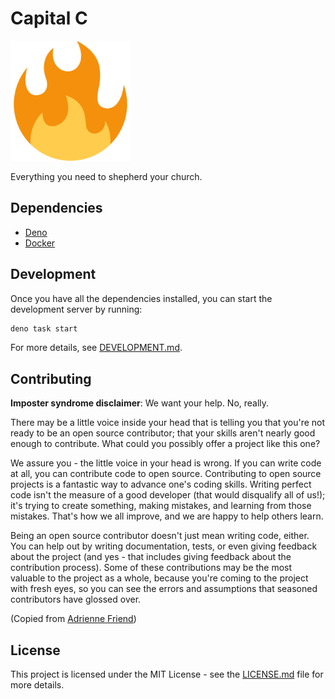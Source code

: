 # Capital C

![Capital C Logo](static/android-chrome-192x192.png)

Everything you need to shepherd your church.

## Dependencies

- [Deno](https://deno.com/)
- [Docker](https://www.docker.com/)

## Development

Once you have all the dependencies installed, you can start the development
server by running:

```bash
deno task start
```

For more details, see [DEVELOPMENT.md](DEVELOPMENT.md).

## Contributing

**Imposter syndrome disclaimer**: We want your help. No, really.

There may be a little voice inside your head that is telling you that you're not
ready to be an open source contributor; that your skills aren't nearly good
enough to contribute. What could you possibly offer a project like this one?

We assure you - the little voice in your head is wrong. If you can write code at
all, you can contribute code to open source. Contributing to open source
projects is a fantastic way to advance one's coding skills. Writing perfect code
isn't the measure of a good developer (that would disqualify all of us!); it's
trying to create something, making mistakes, and learning from those mistakes.
That's how we all improve, and we are happy to help others learn.

Being an open source contributor doesn't just mean writing code, either. You can
help out by writing documentation, tests, or even giving feedback about the
project (and yes - that includes giving feedback about the contribution
process). Some of these contributions may be the most valuable to the project as
a whole, because you're coming to the project with fresh eyes, so you can see
the errors and assumptions that seasoned contributors have glossed over.

(Copied from
[Adrienne Friend](https://github.com/adriennefriend/imposter-syndrome-disclaimer))

## License

This project is licensed under the MIT License - see the
[LICENSE.md](LICENSE.md) file for more details.
